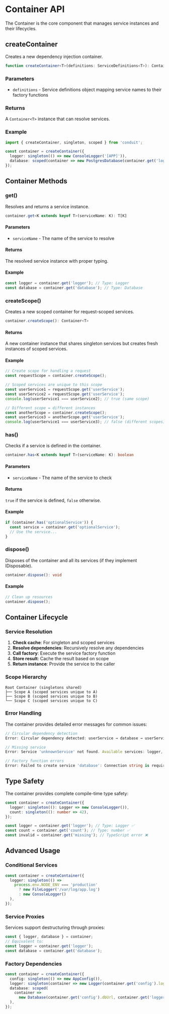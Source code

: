 # Container API

The Container is the core component that manages service instances and their lifecycles.

## createContainer

Creates a new dependency injection container.

```typescript
function createContainer<T>(definitions: ServiceDefinitions<T>): Container<T>;
```

### Parameters

- `definitions` - Service definitions object mapping service names to their factory functions

### Returns

A `Container<T>` instance that can resolve services.

### Example

```typescript
import { createContainer, singleton, scoped } from 'conduit';

const container = createContainer({
  logger: singleton(() => new ConsoleLogger('[APP]')),
  database: scoped(container => new PostgresDatabase(container.get('logger'))),
});
```

## Container Methods

### get()

Resolves and returns a service instance.

```typescript
container.get<K extends keyof T>(serviceName: K): T[K]
```

#### Parameters

- `serviceName` - The name of the service to resolve

#### Returns

The resolved service instance with proper typing.

#### Example

```typescript
const logger = container.get('logger'); // Type: Logger
const database = container.get('database'); // Type: Database
```

### createScope()

Creates a new scoped container for request-scoped services.

```typescript
container.createScope(): Container<T>
```

#### Returns

A new container instance that shares singleton services but creates fresh instances of scoped services.

#### Example

```typescript
// Create scope for handling a request
const requestScope = container.createScope();

// Scoped services are unique to this scope
const userService1 = requestScope.get('userService');
const userService2 = requestScope.get('userService');
console.log(userService1 === userService2); // true (same scope)

// Different scope = different instances
const anotherScope = container.createScope();
const userService3 = anotherScope.get('userService');
console.log(userService1 === userService3); // false (different scopes)
```

### has()

Checks if a service is defined in the container.

```typescript
container.has<K extends keyof T>(serviceName: K): boolean
```

#### Parameters

- `serviceName` - The name of the service to check

#### Returns

`true` if the service is defined, `false` otherwise.

#### Example

```typescript
if (container.has('optionalService')) {
  const service = container.get('optionalService');
  // Use the service...
}
```

### dispose()

Disposes of the container and all its services (if they implement IDisposable).

```typescript
container.dispose(): void
```

#### Example

```typescript
// Clean up resources
container.dispose();
```

## Container Lifecycle

### Service Resolution

1. **Check cache**: For singleton and scoped services
2. **Resolve dependencies**: Recursively resolve any dependencies
3. **Call factory**: Execute the service factory function
4. **Store result**: Cache the result based on scope
5. **Return instance**: Provide the service to the caller

### Scope Hierarchy

```
Root Container (singletons shared)
├── Scope A (scoped services unique to A)
├── Scope B (scoped services unique to B)
└── Scope C (scoped services unique to C)
```

### Error Handling

The container provides detailed error messages for common issues:

```typescript
// Circular dependency detection
Error: Circular dependency detected: userService → database → userService

// Missing service
Error: Service 'unknownService' not found. Available services: logger, database, userService

// Factory function errors
Error: Failed to create service 'database': Connection string is required
```

## Type Safety

The container provides complete compile-time type safety:

```typescript
const container = createContainer({
  logger: singleton((): Logger => new ConsoleLogger()),
  count: singleton((): number => 42),
});

const logger = container.get('logger'); // Type: Logger ✅
const count = container.get('count'); // Type: number ✅
const invalid = container.get('missing'); // TypeScript error ❌
```

## Advanced Usage

### Conditional Services

```typescript
const container = createContainer({
  logger: singleton(() =>
    process.env.NODE_ENV === 'production'
      ? new FileLogger('/var/log/app.log')
      : new ConsoleLogger()
  ),
});
```

### Service Proxies

Services support destructuring through proxies:

```typescript
const { logger, database } = container;
// Equivalent to:
const logger = container.get('logger');
const database = container.get('database');
```

### Factory Dependencies

```typescript
const container = createContainer({
  config: singleton(() => new AppConfig()),
  logger: singleton(container => new Logger(container.get('config').logLevel)),
  database: scoped(
    container =>
      new Database(container.get('config').dbUrl, container.get('logger'))
  ),
});
```
